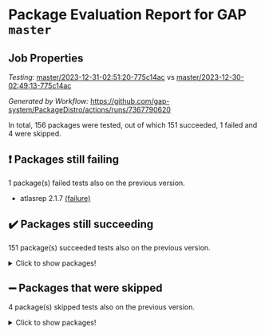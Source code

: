 # Package Evaluation Report for GAP `master`

## Job Properties

*Testing:* [master/2023-12-31-02:51:20-775c14ac](https://github.com/gap-system/PackageDistro/blob/data/reports/master/2023-12-31-02:51:20-775c14ac) vs [master/2023-12-30-02:49:13-775c14ac](https://github.com/gap-system/PackageDistro/blob/data/reports/master/2023-12-30-02:49:13-775c14ac)

*Generated by Workflow:* https://github.com/gap-system/PackageDistro/actions/runs/7367790620

In total, 156 packages were tested, out of which 151 succeeded, 1 failed and 4 were skipped.

## :exclamation: Packages still failing

1 package(s) failed tests also on the previous version.
- atlasrep 2.1.7 [(failure)](https://github.com/gap-system/PackageDistro/actions/runs/7367790620/job/20051604379)

## :heavy_check_mark: Packages still succeeding

151 package(s) succeeded tests also on the previous version.
<details><summary>Click to show packages!</summary>

- 4ti2interface 2023.02-04 [(success)](https://github.com/gap-system/PackageDistro/actions/runs/7367790620/job/20051603827)
- ace 5.6.2 [(success)](https://github.com/gap-system/PackageDistro/actions/runs/7367790620/job/20051604052)
- aclib 1.3.2 [(success)](https://github.com/gap-system/PackageDistro/actions/runs/7367790620/job/20051604113)
- agt 0.3.1 [(success)](https://github.com/gap-system/PackageDistro/actions/runs/7367790620/job/20051604167)
- alnuth 3.2.1 [(success)](https://github.com/gap-system/PackageDistro/actions/runs/7367790620/job/20051604231)
- anupq 3.3.0 [(success)](https://github.com/gap-system/PackageDistro/actions/runs/7367790620/job/20051604305)
- autodoc 2023.06.19 [(success)](https://github.com/gap-system/PackageDistro/actions/runs/7367790620/job/20051604454)
- automata 1.15 [(success)](https://github.com/gap-system/PackageDistro/actions/runs/7367790620/job/20051604516)
- automgrp 1.3.2 [(success)](https://github.com/gap-system/PackageDistro/actions/runs/7367790620/job/20051604585)
- autpgrp 1.11 [(success)](https://github.com/gap-system/PackageDistro/actions/runs/7367790620/job/20051604672)
- cap 2023.12-11 [(success)](https://github.com/gap-system/PackageDistro/actions/runs/7367790620/job/20051604755)
- caratinterface 2.3.6 [(success)](https://github.com/gap-system/PackageDistro/actions/runs/7367790620/job/20051604840)
- cddinterface 2022.11.01 [(success)](https://github.com/gap-system/PackageDistro/actions/runs/7367790620/job/20051604923)
- circle 1.6.6 [(success)](https://github.com/gap-system/PackageDistro/actions/runs/7367790620/job/20051604995)
- classicpres 1.22 [(success)](https://github.com/gap-system/PackageDistro/actions/runs/7367790620/job/20051605083)
- cohomolo 1.6.11 [(success)](https://github.com/gap-system/PackageDistro/actions/runs/7367790620/job/20051605143)
- congruence 1.2.5 [(success)](https://github.com/gap-system/PackageDistro/actions/runs/7367790620/job/20051605220)
- corelg 1.56 [(success)](https://github.com/gap-system/PackageDistro/actions/runs/7367790620/job/20051605295)
- crime 1.6 [(success)](https://github.com/gap-system/PackageDistro/actions/runs/7367790620/job/20051605376)
- crisp 1.4.6 [(success)](https://github.com/gap-system/PackageDistro/actions/runs/7367790620/job/20051605470)
- crypting 0.10.4 [(success)](https://github.com/gap-system/PackageDistro/actions/runs/7367790620/job/20051605571)
- cryst 4.1.27 [(success)](https://github.com/gap-system/PackageDistro/actions/runs/7367790620/job/20051605659)
- crystcat 1.1.10 [(success)](https://github.com/gap-system/PackageDistro/actions/runs/7367790620/job/20051605757)
- ctbllib 1.3.6 [(success)](https://github.com/gap-system/PackageDistro/actions/runs/7367790620/job/20051605834)
- cubefree 1.19 [(success)](https://github.com/gap-system/PackageDistro/actions/runs/7367790620/job/20051605906)
- curlinterface 2.3.2 [(success)](https://github.com/gap-system/PackageDistro/actions/runs/7367790620/job/20051606004)
- cvec 2.8.1 [(success)](https://github.com/gap-system/PackageDistro/actions/runs/7367790620/job/20051606108)
- datastructures 0.3.0 [(success)](https://github.com/gap-system/PackageDistro/actions/runs/7367790620/job/20051606207)
- deepthought 1.0.6 [(success)](https://github.com/gap-system/PackageDistro/actions/runs/7367790620/job/20051606308)
- design 1.8 [(success)](https://github.com/gap-system/PackageDistro/actions/runs/7367790620/job/20051606431)
- difsets 2.3.1 [(success)](https://github.com/gap-system/PackageDistro/actions/runs/7367790620/job/20051606524)
- digraphs 1.6.3 [(success)](https://github.com/gap-system/PackageDistro/actions/runs/7367790620/job/20051606621)
- edim 1.3.7 [(success)](https://github.com/gap-system/PackageDistro/actions/runs/7367790620/job/20051606734)
- example 4.3.4 [(success)](https://github.com/gap-system/PackageDistro/actions/runs/7367790620/job/20051606845)
- examplesforhomalg 2023.10-01 [(success)](https://github.com/gap-system/PackageDistro/actions/runs/7367790620/job/20051606987)
- factint 1.6.3 [(success)](https://github.com/gap-system/PackageDistro/actions/runs/7367790620/job/20051607104)
- ferret 1.0.9 [(success)](https://github.com/gap-system/PackageDistro/actions/runs/7367790620/job/20051607216)
- fga 1.5.0 [(success)](https://github.com/gap-system/PackageDistro/actions/runs/7367790620/job/20051607340)
- fining 1.5.6 [(success)](https://github.com/gap-system/PackageDistro/actions/runs/7367790620/job/20051607456)
- float 1.0.3 [(success)](https://github.com/gap-system/PackageDistro/actions/runs/7367790620/job/20051607562)
- format 1.4.3 [(success)](https://github.com/gap-system/PackageDistro/actions/runs/7367790620/job/20051607643)
- forms 1.2.9 [(success)](https://github.com/gap-system/PackageDistro/actions/runs/7367790620/job/20051607746)
- fplsa 1.2.6 [(success)](https://github.com/gap-system/PackageDistro/actions/runs/7367790620/job/20051607818)
- fr 2.4.12 [(success)](https://github.com/gap-system/PackageDistro/actions/runs/7367790620/job/20051607916)
- francy 2.0.3 [(success)](https://github.com/gap-system/PackageDistro/actions/runs/7367790620/job/20051608017)
- fwtree 1.3 [(success)](https://github.com/gap-system/PackageDistro/actions/runs/7367790620/job/20051608107)
- gapdoc 1.6.6 [(success)](https://github.com/gap-system/PackageDistro/actions/runs/7367790620/job/20051608201)
- gauss 2023.02-04 [(success)](https://github.com/gap-system/PackageDistro/actions/runs/7367790620/job/20051608269)
- gaussforhomalg 2023.11-01 [(success)](https://github.com/gap-system/PackageDistro/actions/runs/7367790620/job/20051608361)
- gbnp 1.0.5 [(success)](https://github.com/gap-system/PackageDistro/actions/runs/7367790620/job/20051608439)
- generalizedmorphismsforcap 2023.08-02 [(success)](https://github.com/gap-system/PackageDistro/actions/runs/7367790620/job/20051608507)
- genss 1.6.8 [(success)](https://github.com/gap-system/PackageDistro/actions/runs/7367790620/job/20051608569)
- gradedmodules 2023.09-01 [(success)](https://github.com/gap-system/PackageDistro/actions/runs/7367790620/job/20051608633)
- gradedringforhomalg 2023.08-01 [(success)](https://github.com/gap-system/PackageDistro/actions/runs/7367790620/job/20051608703)
- grape 4.9.0 [(success)](https://github.com/gap-system/PackageDistro/actions/runs/7367790620/job/20051608764)
- groupoids 1.73 [(success)](https://github.com/gap-system/PackageDistro/actions/runs/7367790620/job/20051608839)
- grpconst 2.6.4 [(success)](https://github.com/gap-system/PackageDistro/actions/runs/7367790620/job/20051608904)
- guarana 0.96.3 [(success)](https://github.com/gap-system/PackageDistro/actions/runs/7367790620/job/20051608969)
- guava 3.18 [(success)](https://github.com/gap-system/PackageDistro/actions/runs/7367790620/job/20051609049)
- hap 1.60 [(success)](https://github.com/gap-system/PackageDistro/actions/runs/7367790620/job/20051609126)
- hapcryst 0.1.15 [(success)](https://github.com/gap-system/PackageDistro/actions/runs/7367790620/job/20051609200)
- hecke 1.5.3 [(success)](https://github.com/gap-system/PackageDistro/actions/runs/7367790620/job/20051609247)
- help 3.5 [(success)](https://github.com/gap-system/PackageDistro/actions/runs/7367790620/job/20051609310)
- homalg 2023.10-01 [(success)](https://github.com/gap-system/PackageDistro/actions/runs/7367790620/job/20051609362)
- homalgtocas 2023.11-01 [(success)](https://github.com/gap-system/PackageDistro/actions/runs/7367790620/job/20051609436)
- idrel 2.45 [(success)](https://github.com/gap-system/PackageDistro/actions/runs/7367790620/job/20051609522)
- images 1.3.1 [(success)](https://github.com/gap-system/PackageDistro/actions/runs/7367790620/job/20051609582)
- intpic 0.3.0 [(success)](https://github.com/gap-system/PackageDistro/actions/runs/7367790620/job/20051609649)
- io 4.8.2 [(success)](https://github.com/gap-system/PackageDistro/actions/runs/7367790620/job/20051609731)
- io_forhomalg 2023.02-04 [(success)](https://github.com/gap-system/PackageDistro/actions/runs/7367790620/job/20051609814)
- irredsol 1.4.4 [(success)](https://github.com/gap-system/PackageDistro/actions/runs/7367790620/job/20051609884)
- json 2.1.1 [(success)](https://github.com/gap-system/PackageDistro/actions/runs/7367790620/job/20051609944)
- jupyterkernel 1.5.0 [(success)](https://github.com/gap-system/PackageDistro/actions/runs/7367790620/job/20051610027)
- jupyterviz 1.5.6 [(success)](https://github.com/gap-system/PackageDistro/actions/runs/7367790620/job/20051610086)
- kan 1.36 [(success)](https://github.com/gap-system/PackageDistro/actions/runs/7367790620/job/20051610136)
- kbmag 1.5.11 [(success)](https://github.com/gap-system/PackageDistro/actions/runs/7367790620/job/20051610202)
- laguna 3.9.6 [(success)](https://github.com/gap-system/PackageDistro/actions/runs/7367790620/job/20051610273)
- liealgdb 2.2.1 [(success)](https://github.com/gap-system/PackageDistro/actions/runs/7367790620/job/20051610343)
- liepring 2.8 [(success)](https://github.com/gap-system/PackageDistro/actions/runs/7367790620/job/20051610413)
- liering 2.4.2 [(success)](https://github.com/gap-system/PackageDistro/actions/runs/7367790620/job/20051610487)
- linearalgebraforcap 2023.12-05 [(success)](https://github.com/gap-system/PackageDistro/actions/runs/7367790620/job/20051610559)
- localizeringforhomalg 2023.10-01 [(success)](https://github.com/gap-system/PackageDistro/actions/runs/7367790620/job/20051610620)
- loops 3.4.3 [(success)](https://github.com/gap-system/PackageDistro/actions/runs/7367790620/job/20051610686)
- lpres 1.0.3 [(success)](https://github.com/gap-system/PackageDistro/actions/runs/7367790620/job/20051610739)
- majoranaalgebras 1.5.1 [(success)](https://github.com/gap-system/PackageDistro/actions/runs/7367790620/job/20051610800)
- mapclass 1.4.6 [(success)](https://github.com/gap-system/PackageDistro/actions/runs/7367790620/job/20051610863)
- matgrp 0.70 [(success)](https://github.com/gap-system/PackageDistro/actions/runs/7367790620/job/20051610930)
- matricesforhomalg 2023.11-02 [(success)](https://github.com/gap-system/PackageDistro/actions/runs/7367790620/job/20051610984)
- modisom 2.5.4 [(success)](https://github.com/gap-system/PackageDistro/actions/runs/7367790620/job/20051611068)
- modulepresentationsforcap 2023.10-01 [(success)](https://github.com/gap-system/PackageDistro/actions/runs/7367790620/job/20051611132)
- modules 2023.10-01 [(success)](https://github.com/gap-system/PackageDistro/actions/runs/7367790620/job/20051611201)
- monoidalcategories 2023.12-01 [(success)](https://github.com/gap-system/PackageDistro/actions/runs/7367790620/job/20051611261)
- nconvex 2022.09-01 [(success)](https://github.com/gap-system/PackageDistro/actions/runs/7367790620/job/20051611354)
- nilmat 1.4.2 [(success)](https://github.com/gap-system/PackageDistro/actions/runs/7367790620/job/20051611413)
- nock 1.5 [(success)](https://github.com/gap-system/PackageDistro/actions/runs/7367790620/job/20051611466)
- normalizinterface 1.3.6 [(success)](https://github.com/gap-system/PackageDistro/actions/runs/7367790620/job/20051611530)
- nq 2.5.10 [(success)](https://github.com/gap-system/PackageDistro/actions/runs/7367790620/job/20051611595)
- numericalsgps 1.3.1 [(success)](https://github.com/gap-system/PackageDistro/actions/runs/7367790620/job/20051611665)
- openmath 11.5.3 [(success)](https://github.com/gap-system/PackageDistro/actions/runs/7367790620/job/20051611738)
- orb 4.9.0 [(success)](https://github.com/gap-system/PackageDistro/actions/runs/7367790620/job/20051611823)
- packagemanager 1.4.2 [(success)](https://github.com/gap-system/PackageDistro/actions/runs/7367790620/job/20051611923)
- patternclass 2.4.3 [(success)](https://github.com/gap-system/PackageDistro/actions/runs/7367790620/job/20051612001)
- permut 2.0.4 [(success)](https://github.com/gap-system/PackageDistro/actions/runs/7367790620/job/20051612086)
- polenta 1.3.10 [(success)](https://github.com/gap-system/PackageDistro/actions/runs/7367790620/job/20051612173)
- polymaking 0.8.7 [(success)](https://github.com/gap-system/PackageDistro/actions/runs/7367790620/job/20051612271)
- primgrp 3.4.4 [(success)](https://github.com/gap-system/PackageDistro/actions/runs/7367790620/job/20051612342)
- profiling 2.5.4 [(success)](https://github.com/gap-system/PackageDistro/actions/runs/7367790620/job/20051612441)
- qpa 1.34 [(success)](https://github.com/gap-system/PackageDistro/actions/runs/7367790620/job/20051612542)
- quagroup 1.8.3 [(success)](https://github.com/gap-system/PackageDistro/actions/runs/7367790620/job/20051612649)
- radiroot 2.9 [(success)](https://github.com/gap-system/PackageDistro/actions/runs/7367790620/job/20051612761)
- rcwa 4.7.1 [(success)](https://github.com/gap-system/PackageDistro/actions/runs/7367790620/job/20051612864)
- rds 1.8 [(success)](https://github.com/gap-system/PackageDistro/actions/runs/7367790620/job/20051612954)
- recog 1.4.2 [(success)](https://github.com/gap-system/PackageDistro/actions/runs/7367790620/job/20051613059)
- repndecomp 1.3.0 [(success)](https://github.com/gap-system/PackageDistro/actions/runs/7367790620/job/20051613171)
- repsn 3.1.1 [(success)](https://github.com/gap-system/PackageDistro/actions/runs/7367790620/job/20051613281)
- resclasses 4.7.3 [(success)](https://github.com/gap-system/PackageDistro/actions/runs/7367790620/job/20051613386)
- ringsforhomalg 2023.11-02 [(success)](https://github.com/gap-system/PackageDistro/actions/runs/7367790620/job/20051613482)
- sco 2023.08-01 [(success)](https://github.com/gap-system/PackageDistro/actions/runs/7367790620/job/20051613584)
- scscp 2.4.1 [(success)](https://github.com/gap-system/PackageDistro/actions/runs/7367790620/job/20051613682)
- semigroups 5.3.2 [(success)](https://github.com/gap-system/PackageDistro/actions/runs/7367790620/job/20051613790)
- sglppow 2.3 [(success)](https://github.com/gap-system/PackageDistro/actions/runs/7367790620/job/20051613896)
- sgpviz 0.999.5 [(success)](https://github.com/gap-system/PackageDistro/actions/runs/7367790620/job/20051614010)
- simpcomp 2.1.14 [(success)](https://github.com/gap-system/PackageDistro/actions/runs/7367790620/job/20051614121)
- singular 2023.02.09 [(success)](https://github.com/gap-system/PackageDistro/actions/runs/7367790620/job/20051614233)
- sl2reps 1.1 [(success)](https://github.com/gap-system/PackageDistro/actions/runs/7367790620/job/20051614391)
- sla 1.5.3 [(success)](https://github.com/gap-system/PackageDistro/actions/runs/7367790620/job/20051614504)
- smallgrp 1.5.3 [(success)](https://github.com/gap-system/PackageDistro/actions/runs/7367790620/job/20051614599)
- smallsemi 0.6.13 [(success)](https://github.com/gap-system/PackageDistro/actions/runs/7367790620/job/20051614700)
- sonata 2.9.6 [(success)](https://github.com/gap-system/PackageDistro/actions/runs/7367790620/job/20051614814)
- sophus 1.27 [(success)](https://github.com/gap-system/PackageDistro/actions/runs/7367790620/job/20051614932)
- sotgrps 1.2 [(success)](https://github.com/gap-system/PackageDistro/actions/runs/7367790620/job/20051615021)
- spinsym 1.5.2 [(success)](https://github.com/gap-system/PackageDistro/actions/runs/7367790620/job/20051615101)
- standardff 1.0 [(success)](https://github.com/gap-system/PackageDistro/actions/runs/7367790620/job/20051615174)
- symbcompcc 1.3.2 [(success)](https://github.com/gap-system/PackageDistro/actions/runs/7367790620/job/20051615243)
- thelma 1.3 [(success)](https://github.com/gap-system/PackageDistro/actions/runs/7367790620/job/20051615326)
- tomlib 1.2.9 [(success)](https://github.com/gap-system/PackageDistro/actions/runs/7367790620/job/20051615387)
- toolsforhomalg 2023.11-01 [(success)](https://github.com/gap-system/PackageDistro/actions/runs/7367790620/job/20051615466)
- toric 1.9.5 [(success)](https://github.com/gap-system/PackageDistro/actions/runs/7367790620/job/20051615557)
- toricvarieties 2022.07.13 [(success)](https://github.com/gap-system/PackageDistro/actions/runs/7367790620/job/20051615628)
- transgrp 3.6.5 [(success)](https://github.com/gap-system/PackageDistro/actions/runs/7367790620/job/20051615728)
- ugaly 4.1.3 [(success)](https://github.com/gap-system/PackageDistro/actions/runs/7367790620/job/20051615825)
- unipot 1.5 [(success)](https://github.com/gap-system/PackageDistro/actions/runs/7367790620/job/20051615901)
- unitlib 4.2.0 [(success)](https://github.com/gap-system/PackageDistro/actions/runs/7367790620/job/20051615975)
- utils 0.84 [(success)](https://github.com/gap-system/PackageDistro/actions/runs/7367790620/job/20051616052)
- uuid 0.7 [(success)](https://github.com/gap-system/PackageDistro/actions/runs/7367790620/job/20051616127)
- walrus 0.9991 [(success)](https://github.com/gap-system/PackageDistro/actions/runs/7367790620/job/20051616198)
- wedderga 4.10.4 [(success)](https://github.com/gap-system/PackageDistro/actions/runs/7367790620/job/20051616278)
- xmod 2.91 [(success)](https://github.com/gap-system/PackageDistro/actions/runs/7367790620/job/20051616345)
- xmodalg 1.23 [(success)](https://github.com/gap-system/PackageDistro/actions/runs/7367790620/job/20051616415)
- yangbaxter 0.10.3 [(success)](https://github.com/gap-system/PackageDistro/actions/runs/7367790620/job/20051616498)
- zeromqinterface 0.14 [(success)](https://github.com/gap-system/PackageDistro/actions/runs/7367790620/job/20051616567)
</details>

## :heavy_minus_sign: Packages that were skipped

4 package(s) skipped tests also on the previous version.
<details><summary>Click to show packages!</summary>

- browse 1.8.21 [(skipped)](https://github.com/gap-system/PackageDistro/actions/runs/7367790620/job/20051402181)
- itc 1.5.1 [(skipped)](https://github.com/gap-system/PackageDistro/actions/runs/7367790620/job/20051402181)
- polycyclic 2.16 [(skipped)](https://github.com/gap-system/PackageDistro/actions/runs/7367790620/job/20051402181)
- xgap 4.31 [(skipped)](https://github.com/gap-system/PackageDistro/actions/runs/7367790620/job/20051402181)
</details>

